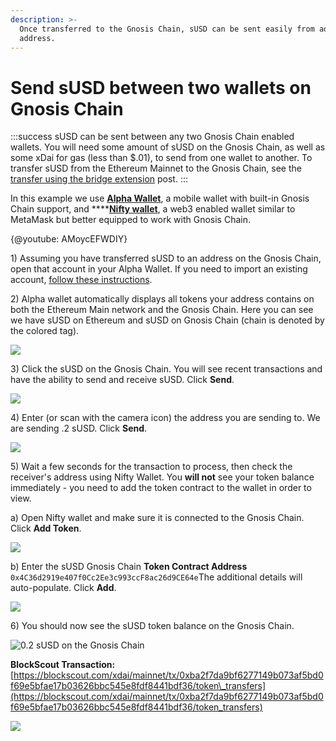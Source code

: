 ```yaml
---
description: >-
  Once transferred to the Gnosis Chain, sUSD can be sent easily from address to
  address.
---
```


# Send sUSD between two wallets on Gnosis Chain

:::success
sUSD can be sent between any two Gnosis Chain enabled wallets. You will need some amount of sUSD on the Gnosis Chain, as well as some xDai for gas \(less than $.01\), to send from one wallet to another. To transfer sUSD from the Ethereum Mainnet to the Gnosis Chain, see the [transfer using the bridge extension](/specs/bridges/eth-gc/extensions/susd/transfer) post.
:::

In this example we use [**Alpha Wallet**](https://alphawallet.com/), a mobile wallet with built-in Gnosis Chain support, and ****[**Nifty wallet**](https://chrome.google.com/webstore/detail/nifty-wallet/jbdaocneiiinmjbjlgalhcelgbejmnid?hl=en), a web3 enabled wallet similar to MetaMask but better equipped to work with Gnosis Chain.

{@youtube: AMoycEFWDIY}

1\) Assuming you have transferred sUSD to an address on the Gnosis Chain, open that account in your Alpha Wallet. If you need to import an existing account, [follow these instructions](https://www.xdaichain.com/for-users/wallets/alpha-wallet/importing-an-existing-account-to-alpha-wallet).

2\) Alpha wallet automatically displays all tokens your address contains on both the Ethereum Main network and the Gnosis Chain. Here you can see we have sUSD on Ethereum and sUSD on Gnosis Chain \(chain is denoted by the colored tag\).

![](/img/specs/bridges/synth1.png)

3\) Click the sUSD on the Gnosis Chain. You will see recent transactions and have the ability to send and receive sUSD. Click **Send**.

![](/img/specs/bridges/send1-1.png)

4\) Enter \(or scan with the camera icon\) the address you are sending to. We are sending .2 sUSD. Click **Send**.

![](/img/specs/bridges/send2.png)

5\) Wait a few seconds for the transaction to process, then check the receiver's address using Nifty Wallet. You **will not** see your token balance immediately - you need to add the token contract to the wallet in order to view.

a\) Open Nifty wallet and make sure it is connected to the Gnosis Chain. Click **Add Token**.

![](/img/specs/bridges/xdai1.png)

b\) Enter the sUSD Gnosis Chain **Token Contract Address** `0x4C36d2919e407f0Cc2Ee3c993ccF8ac26d9CE64e`The additional details will auto-populate. Click **Add**.

![](/img/specs/bridges/xdai_2.png)

6\) You should now see the sUSD token balance on the Gnosis Chain.

![0.2 sUSD on the Gnosis Chain](/img/specs/bridges/xdai_3.png)

**BlockScout Transaction:**   
[https://blockscout.com/xdai/mainnet/tx/0xba2f7da9bf6277149b073af5bd0f69e5bfae17b03626bbc545e8fdf8441bdf36/token\_transfers](https://blockscout.com/xdai/mainnet/tx/0xba2f7da9bf6277149b073af5bd0f69e5bfae17b03626bbc545e8fdf8441bdf36/token_transfers)

![](/img/specs/bridges/tx2.png)

